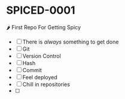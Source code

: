 # SPICED-0001
🌶️ First Repo For Getting Spicy

- [ ] There is *always* something to get done
- [ ] Git
- [ ] Version Control
- [ ] Hash
- [ ] Commit
- [ ] Feel deployed
- [ ] Chill in repositories
- [ ] 

